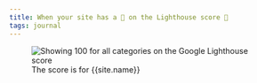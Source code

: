 ```yaml
---
title: When your site has a 💯 on the Lighthouse score 🥳
tags: journal
---
```

<figure>
<img src="/img/journal/lighthouse-100.png" alt="Showing 100 for all categories on the Google Lighthouse score">
<figcaption>The score is for {{site.name}}</figcaption>
</figure>